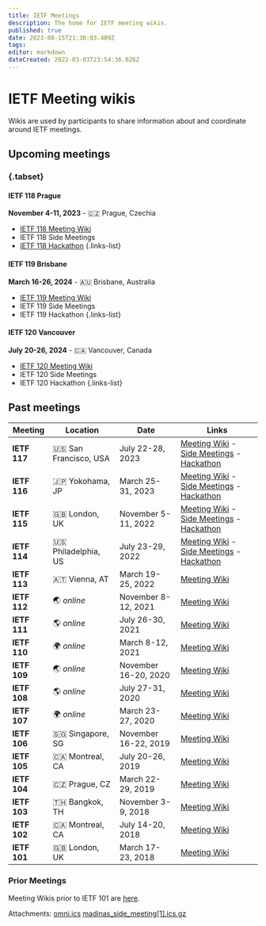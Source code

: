 ```yaml
---
title: IETF Meetings
description: The home for IETF meeting wikis.
published: true
date: 2023-08-15T21:30:03.409Z
tags: 
editor: markdown
dateCreated: 2022-03-03T23:54:36.026Z
---
```


# IETF Meeting wikis

Wikis are used by participants to share information about and coordinate around IETF meetings. 

## Upcoming meetings 

### {.tabset}

#### IETF 118 Prague
**November 4-11, 2023** - :czech_republic: Prague, Czechia
- [IETF 118 Meeting Wiki](/meeting/118)
- IETF 118 Side Meetings
- [IETF 118 Hackathon](/meeting/118/hackathon)
{.links-list}

#### IETF 119 Brisbane
**March 16-26, 2024** - :australia: Brisbane, Australia
- [IETF 119 Meeting Wiki](/meeting/119)
- IETF 119 Side Meetings
- IETF 119 Hackathon
{.links-list}

#### IETF 120 Vancouver
**July 20-26, 2024** - :canada: Vancouver, Canada
- [IETF 120 Meeting Wiki](/meeting/120)
- IETF 120 Side Meetings
- IETF 120 Hackathon
{.links-list}

## Past meetings

| Meeting  | Location         | Date                | Links                                           |
|----------|------------------|---------------------|-------------------------------------------------|
| **IETF 117** | :us: San Francisco, USA | July 22-28, 2023 | [Meeting Wiki](/meeting/117) - [Side Meetings](/meeting/117/sidemeetings) - [Hackathon](/meeting/117/hackathon) |
| **IETF 116** | :jp: Yokohama, JP | March 25-31, 2023 | [Meeting Wiki](/meeting/116) - [Side Meetings](/meeting/116/sidemeetings) - [Hackathon](/meeting/116/hackathon) |
| **IETF 115** | :uk: London, UK  | November 5-11, 2022 | [Meeting Wiki](/meeting/115) - [Side Meetings](/meeting/115/sidemeetings) - [Hackathon](/meeting/115/hackathon) |
| **IETF 114** | :us: Philadelphia, US | July 23-29, 2022 | [Meeting Wiki](/meeting/114) - [Side Meetings](/meeting/114/114sidemeetings) - [Hackathon](/meeting/114/114Hackathon) |
| **IETF 113** | :austria: Vienna, AT | March 19-25, 2022 | [Meeting Wiki](/meeting/113) |
| **IETF 112** | :earth_asia:	*online* | November 8-12, 2021 | [Meeting Wiki](/meeting/112) |
| **IETF 111** | :earth_americas:	*online* | July 26-30, 2021 | [Meeting Wiki](/meeting/111) |
| **IETF 110** | :earth_africa: *online* | March 8-12, 2021 | [Meeting Wiki](/meeting/110) |
| **IETF 109** | :earth_asia: *online* | November 16-20, 2020 | [Meeting Wiki](/meeting/109) |
| **IETF 108** | :earth_americas:	*online* | July 27-31, 2020 | [Meeting Wiki](/meeting/108) |
| **IETF 107** | :earth_africa: *online* | March 23-27, 2020 | [Meeting Wiki](/meeting/107) |
| **IETF 106** | :singapore: Singapore, SG | November 16-22, 2019 | [Meeting Wiki](/meeting/106) |
| **IETF 105** | :canada: Montreal, CA | July 20-26, 2019 | [Meeting Wiki](/meeting/105) |
| **IETF 104** | :czech_republic: Prague, CZ  | March 22-29, 2019 | [Meeting Wiki](/meeting/104) |
| **IETF 103** | :thailand: Bangkok, TH | November 3-9, 2018 | [Meeting Wiki](/meeting/103) |
| **IETF 102** | :canada: Montreal, CA  | July 14-20, 2018 | [Meeting Wiki](/meeting/102) |
| **IETF 101** | :uk: London, UK  | March 17-23, 2018 | [Meeting Wiki](/meeting/101) |

### Prior Meetings

Meeting Wikis prior to IETF 101 are [here](https://www.ietf.org/registration/MeetingWiki/wiki/). 

Attachments:
[omni.ics](/omni.ics)
[madinas_side_meeting[1].ics.gz](/madinas_side_meeting[1].ics.gz)